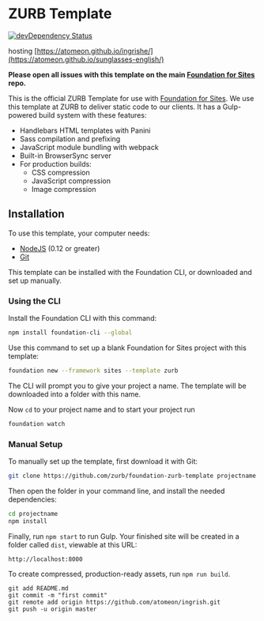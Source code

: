 # ZURB Template

[![devDependency Status](https://david-dm.org/zurb/foundation-zurb-template/dev-status.svg)](https://david-dm.org/zurb/foundation-zurb-template#info=devDependencies)

hosting [https://atomeon.github.io/ingrishe/](https://atomeon.github.io/sunglasses-english/)

**Please open all issues with this template on the main [Foundation for Sites](https://github.com/zurb/foundation-sites/issues) repo.**

This is the official ZURB Template for use with [Foundation for Sites](http://foundation.zurb.com/sites). We use this template at ZURB to deliver static code to our clients. It has a Gulp-powered build system with these features:

* Handlebars HTML templates with Panini
* Sass compilation and prefixing
* JavaScript module bundling with webpack
* Built-in BrowserSync server
* For production builds:
  * CSS compression
  * JavaScript compression
  * Image compression

## Installation

To use this template, your computer needs:

* [NodeJS](https://nodejs.org/en/) (0.12 or greater)
* [Git](https://git-scm.com/)

This template can be installed with the Foundation CLI, or downloaded and set up manually.

### Using the CLI

Install the Foundation CLI with this   command:

```bash
npm install foundation-cli --global
```

Use this command to set up a blank Foundation for Sites project with this template:

```bash
foundation new --framework sites --template zurb
```

The CLI will prompt you to give your project a name. The template will be downloaded into a folder with this name.

Now `cd` to your project name and to start your project run

```bash
foundation watch
```

### Manual Setup

To manually set up the template, first download it with Git:

```bash
git clone https://github.com/zurb/foundation-zurb-template projectname
```

Then open the folder in your command line, and install the needed dependencies:

```bash
cd projectname
npm install
```

Finally, run `npm start` to run Gulp. Your finished site will be created in a folder called `dist`, viewable at this URL:

```
http://localhost:8000
```

To create compressed, production-ready assets, run `npm run build`.

```git init
git add README.md
git commit -m "first commit"
git remote add origin https://github.com/atomeon/ingrish.git
git push -u origin master
```
